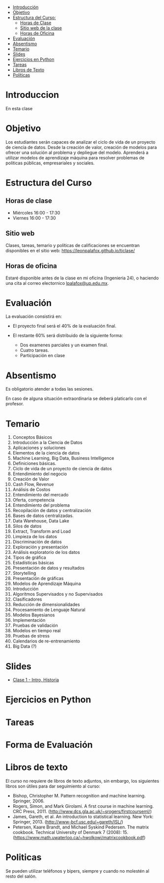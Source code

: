 - [Introducción](#introduccion)
- [Objetivo](#objetivo)
- [Estructura del Curso:](#estrctura-del-curso)
  - [Horas de Clase](#horas-de-clase)
  - [Sitio web de la clase](#sitio-web)
  - [Horas de Oficina](#horas-de-oficina)
- [Evaluación](#evaluacion)
- [Absentismo](#absentismo)
- [Temario](#temario)
- [Slides](#slides)
- [Ejercicios en Python](#ejercicios-en-python)
- [Tareas](#tareas)
- [Libros de Texto](#libros-de-texto)
- [Políticas](#politicas)


# Introduccion

En esta clase 

# Objetivo

Los estudiantes serán capaces de analizar el ciclo de vida de un proyecto de ciencia de datos. Desde la creación de valor, creación de modelos para ofrecer una solución al problema y depliegue del modelo.
Aprenderá a utilizar modelos de aprendizaje máquina para resolver problemas de políticas públicas, empresariales y sociales.

# Estructura del Curso

## Horas de clase

- Miércoles 16:00 - 17:30
- Viernes 16:00 - 17:30

## Sitio web

Clases, tareas, temario y políticas de calificaciones se encuentran disponibles en el sitio web: https://leonpalafox.github.io/ticlase/


## Horas de oficina

Estaré disponible antes de la clase en mi oficina (Ingenieria 24), o haciendo una cita al correo electornico lpalafox@up.edu.mx.

# Evaluación

La evaluación consistirá en:

- El proyecto final será el 40% de la evaluación final.

- El restante 60% será distribuido de la siguiente forma:
  - Dos examenes parciales y un examen final. 
  - Cuatro tareas.
  - Participación en clase


# Absentismo
Es obligatorio atender a todas las sesiones.

En caso de alguna situación extraordinaria se deberá platicarlo con el profesor.

# Temario

1. Conceptos Básicos
  1. Introducción a la Ciencia de Datos
  2. Aplicaciones y soluciones
  3. Elementos de la ciencia de datos
  4. Machine Learning, Big Data, Business Intelligence
  5. Definiciones básicas.
  6. Ciclo de vida de un proyecto de ciencia de datos
2. Entendimiento del negocio
  1. Creación de Valor
  2. Cash Flow, Revenue
  3. Análisis de Costos
  4. Entendimiento del mercado
  5. Oferta, competencia
  6. Entendimiento del problema
3. Recopilación de datos y centralización
  1. Bases de datos centralizadas.
  2. Data Warehouse, Data Lake
  3. Silos de datos
  4. Extract, Transform and Load
  5. Limpieza de los datos
  6. Discriminación de datos
4. Exploración y presentación
  1. Análisis exploratorio de los datos
  2. Tipos de gráfica
  3. Estadísticas básicas
  4. Presentación de datos y resultados
  5. Storytelling
  6. Presentación de gráficas
5. Modelos de Aprendizaje Máquina
  1. Introducción
  2. Algoritmos Supervisados y no Supervisados
  3. Clasificadores
  4. Reducción de dimensionalidades
  5. Procesamiento de Lenguaje Natural
  6. Modelos Bayesianos
6. Implementación
  1. Pruebas de validación
  2. Modelos en tiempo real
  3. Pruebas de stress
  4. Calendarios de re-entrenamiento
  5. Big Data (?)








# Slides

- [Clase 1 - Intro, Historia](https://github.com/leonpalafox/ticlase/blob/master/Slides/Clase_1_2019.pdf)


# Ejercicios en Python




# Tareas




# Forma de Evaluación



# Libros de texto

El curso no requiere de libros de texto adjuntos, sin embargo, los siguientes libros son útiles para dar seguimiento al curso:

- Bishop, Christopher M. Pattern recognition and machine learning. Springer, 2006. 
- Rogers, Simon, and Mark Girolami. A first course in machine learning. CRC Press, 2011. (http://www.dcs.gla.ac.uk/~srogers/firstcourseml/)
- James, Gareth, et al. An introduction to statistical learning. New York: Springer, 2013. (http://www-bcf.usc.edu/~gareth/ISL/)
- Petersen, Kaare Brandt, and Michael Syskind Pedersen. The matrix cookbook. Technical University of Denmark 7 (2008): 15. (https://www.math.uwaterloo.ca/~hwolkowi/matrixcookbook.pdf)


# Politicas

Se pueden utilizar teléfonos y bipers, siempre y cuando no molestén al resto del salón.
